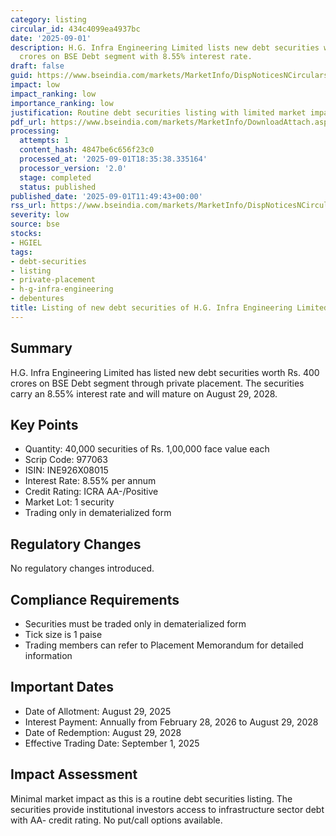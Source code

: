 ```yaml
---
category: listing
circular_id: 434c4099ea4937bc
date: '2025-09-01'
description: H.G. Infra Engineering Limited lists new debt securities worth Rs. 400
  crores on BSE Debt segment with 8.55% interest rate.
draft: false
guid: https://www.bseindia.com/markets/MarketInfo/DispNoticesNCirculars.aspx?Noticeid={354BDA9E-0E77-4648-BB04-8ACC4FB115D0}&noticeno=20250901-20&dt=09/01/2025&icount=20&totcount=49&flag=0
impact: low
impact_ranking: low
importance_ranking: low
justification: Routine debt securities listing with limited market impact
pdf_url: https://www.bseindia.com/markets/MarketInfo/DownloadAttach.aspx?id=20250901-20&attachedId=
processing:
  attempts: 1
  content_hash: 4847be6c656f23c0
  processed_at: '2025-09-01T18:35:38.335164'
  processor_version: '2.0'
  stage: completed
  status: published
published_date: '2025-09-01T11:49:43+00:00'
rss_url: https://www.bseindia.com/markets/MarketInfo/DispNoticesNCirculars.aspx?Noticeid={354BDA9E-0E77-4648-BB04-8ACC4FB115D0}&noticeno=20250901-20&dt=09/01/2025&icount=20&totcount=49&flag=0
severity: low
source: bse
stocks:
- HGIEL
tags:
- debt-securities
- listing
- private-placement
- h-g-infra-engineering
- debentures
title: Listing of new debt securities of H.G. Infra Engineering Limited
---
```


## Summary

H.G. Infra Engineering Limited has listed new debt securities worth Rs. 400 crores on BSE Debt segment through private placement. The securities carry an 8.55% interest rate and will mature on August 29, 2028.

## Key Points

- Quantity: 40,000 securities of Rs. 1,00,000 face value each
- Scrip Code: 977063
- ISIN: INE926X08015
- Interest Rate: 8.55% per annum
- Credit Rating: ICRA AA-/Positive
- Market Lot: 1 security
- Trading only in dematerialized form

## Regulatory Changes

No regulatory changes introduced.

## Compliance Requirements

- Securities must be traded only in dematerialized form
- Tick size is 1 paise
- Trading members can refer to Placement Memorandum for detailed information

## Important Dates

- Date of Allotment: August 29, 2025
- Interest Payment: Annually from February 28, 2026 to August 29, 2028
- Date of Redemption: August 29, 2028
- Effective Trading Date: September 1, 2025

## Impact Assessment

Minimal market impact as this is a routine debt securities listing. The securities provide institutional investors access to infrastructure sector debt with AA- credit rating. No put/call options available.